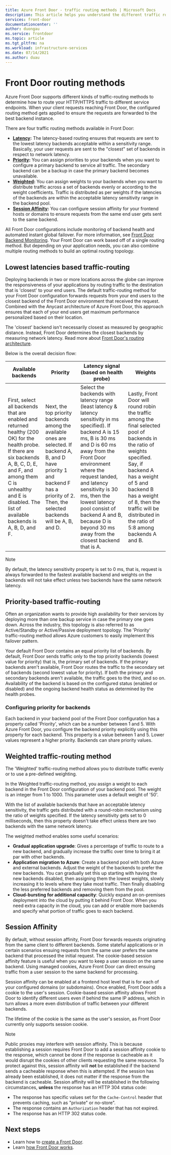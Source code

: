 ```yaml
---
title: Azure Front Door - traffic routing methods | Microsoft Docs
description: This article helps you understand the different traffic routing methods used by Front Door
services: front-door
documentationcenter: ''
author: duongau
ms.service: frontdoor
ms.topic: article
ms.tgt_pltfrm: na
ms.workload: infrastructure-services
ms.date: 07/14/2021
ms.author: duau
---
```


# Front Door routing methods

Azure Front Door supports different kinds of traffic-routing methods to determine how to route your HTTP/HTTPS traffic to different service endpoints. When your client requests reaching Front Door, the configured routing method gets applied to ensure the requests are forwarded to the best backend instance. 

There are four traffic routing methods available in Front Door:

* **[Latency](#latency):** The latency-based routing ensures that requests are sent to the lowest latency backends acceptable within a sensitivity range. Basically, your user requests are sent to the "closest" set of backends in respect to network latency.
* **[Priority](#priority):** You can assign priorities to your backends when you want to configure a primary backend to service all traffic. The secondary backend can be a backup in case the primary backend becomes unavailable.
* **[Weighted](#weighted):** You can assign weights to your backends when you want to distribute traffic across a set of backends evenly or according to the weight coefficients. Traffic is distributed as per weights if the latencies of the backends are within the acceptable latency sensitivity range in the backend pool.
* **[Session Affinity](#affinity):** You can configure session affinity for your frontend hosts or domains to ensure requests from the same end user gets sent to the same backend.

All Front Door configurations include monitoring of backend health and automated instant global failover. For more information, see [Front Door Backend Monitoring](front-door-health-probes.md). Your Front Door can work based off of a single routing method. But depending on your application needs, you can also combine multiple routing methods to build an optimal routing topology.

## <a name = "latency"></a>Lowest latencies based traffic-routing

Deploying backends in two or more locations across the globe can improve the responsiveness of your applications by routing traffic to the destination that is 'closest' to your end users. The default traffic-routing method for your Front Door configuration forwards requests from your end users to the closest backend of the Front Door environment that received the request. Combined with the Anycast architecture of Azure Front Door, this approach ensures that each of your end users get maximum performance personalized based on their location.

The 'closest' backend isn't necessarily closest as measured by geographic distance. Instead, Front Door determines the closest backends by measuring network latency. Read more about [Front Door's routing architecture](front-door-routing-architecture.md). 

Below is the overall decision flow:

| Available backends | Priority | Latency signal (based on health probe) | Weights |
|-------------| ----------- | ----------- | ----------- |
| First, select all backends that are enabled and returned healthy (200 OK) for the health probe. If there are six backends A, B, C, D, E, and F, and among them C is unhealthy and E is disabled. The list of available backends is A, B, D, and F.  | Next, the top priority backends among the available ones are selected. If backend A, B, and D have priority 1 and backend F has a priority of 2. Then, the selected backends will be A, B, and D.| Select the backends with latency range (least latency & latency sensitivity in ms specified). If backend A is 15 ms, B is 30 ms and D is 60 ms away from the Front Door environment where the request landed, and latency sensitivity is 30 ms, then the lowest latency pool consist of backend A and B, because D is beyond 30 ms away from the closest backend that is A. | Lastly, Front Door will round robin the traffic among the final selected pool of backends in the ratio of weights specified. Say, if backend A has a weight of 5 and backend B has a weight of 8, then the traffic will be distributed in the ratio of 5:8 among backends A and B. |

>[!NOTE]
> By default, the latency sensitivity property is set to 0 ms, that is, request is always forwarded to the fastest available backend and weights on the backends will not take effect unless two backends have the same network latency.

## <a name = "priority"></a>Priority-based traffic-routing

Often an organization wants to provide high availability for their services by deploying more than one backup service in case the primary one goes down. Across the industry, this topology is also referred to as Active/Standby or Active/Passive deployment topology. The 'Priority' traffic-routing method allows Azure customers to easily implement this failover pattern.

Your default Front Door contains an equal priority list of backends. By default, Front Door sends traffic only to the top priority backends (lowest value for priority) that is, the primary set of backends. If the primary backends aren't available, Front Door routes the traffic to the secondary set of backends (second lowest value for priority). If both the primary and secondary backends aren't available, the traffic goes to the third, and so on. Availability of the backend is based on the configured status (enabled or disabled) and the ongoing backend health status as determined by the health probes.

### Configuring priority for backends

Each backend in your backend pool of the Front Door configuration has a property called 'Priority', which can be a number between 1 and 5. With Azure Front Door, you configure the backend priority explicitly using this property for each backend. This property is a value between 1 and 5. Lower values represent a higher priority. Backends can share priority values.

## <a name = "weighted"></a>Weighted traffic-routing method
The 'Weighted' traffic-routing method allows you to distribute traffic evenly or to use a pre-defined weighting.

In the Weighted traffic-routing method, you assign a weight to each backend in the Front Door configuration of your backend pool. The weight is an integer from 1 to 1000. This parameter uses a default weight of '50'.

With the list of available backends that have an acceptable latency sensitivity, the traffic gets distributed with a round-robin mechanism using the ratio of weights specified. If the latency sensitivity gets set to 0 milliseconds, then this property doesn't take effect unless there are two backends with the same network latency. 

The weighted method enables some useful scenarios:

* **Gradual application upgrade**: Gives a percentage of traffic to route to a new backend, and gradually increase the traffic over time to bring it at par with other backends.
* **Application migration to Azure**: Create a backend pool with both Azure and external backends. Adjust the weight of the backends to prefer the new backends. You can gradually set this up starting with having the new backends disabled, then assigning them the lowest weights, slowly increasing it to levels where they take most traffic. Then finally disabling the less preferred backends and removing them from the pool.  
* **Cloud-bursting for additional capacity**: Quickly expand an on-premises deployment into the cloud by putting it behind Front Door. When you need extra capacity in the cloud, you can add or enable more backends and specify what portion of traffic goes to each backend.

## <a name = "affinity"></a>Session Affinity
By default, without session affinity, Front Door forwards requests originating from the same client to different backends. Some stateful applications or in certain scenarios ensuing requests from the same user prefers the same backend that processed the initial request. The cookie-based session affinity feature is useful when you want to keep a user session on the same backend. Using managed cookies, Azure Front Door can direct ensuing traffic from a user session to the same backend for processing.

Session affinity can be enabled at a frontend host level that is for each of your configured domains (or subdomains). Once enabled, Front Door adds a cookie to the user's session. Cookie-based session affinity allows Front Door to identify different users even if behind the same IP address, which in turn allows a more even distribution of traffic between your different backends.

The lifetime of the cookie is the same as the user's session, as Front Door currently only supports session cookie. 

> [!NOTE]
> Public proxies may interfere with session affinity. This is because establishing a session requires Front Door to add a session affinity cookie to the response, which cannot be done if the response is cacheable as it would disrupt the cookies of other clients requesting the same resource. To protect against this, session affinity will **not** be established if the backend sends a cacheable response when this is attempted. If the session has already been established, it does not matter if the response from the backend is cacheable.
> Session affinity will be established in the following circumstances, **unless** the response has an HTTP 304 status code:
> - The response has specific values set for the ```Cache-Control``` header that prevents caching, such as "private" or no-store".
> - The response contains an ```Authorization``` header that has not expired.
> - The response has an HTTP 302 status code.

## Next steps

- Learn how to [create a Front Door](quickstart-create-front-door.md).
- Learn [how Front Door works](front-door-routing-architecture.md).
